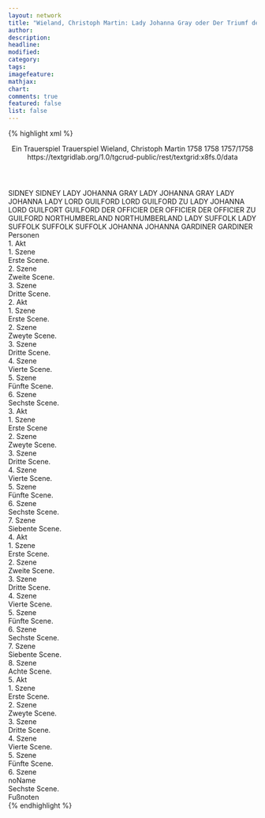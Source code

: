 ```yaml
---
layout: network
title: "Wieland, Christoph Martin: Lady Johanna Gray oder Der Triumf der Religion (1758)"
author:
description:
headline:
modified:
category:
tags:
imagefeature: 
mathjax: 
chart: 
comments: true
featured: false
list: false
---
```

{% highlight xml %}
<?xml-model href="https://raw.githubusercontent.com/DLiNa/project/master/rules/lina.rnc"?><?xml-model href="https://raw.githubusercontent.com/DLiNa/project/master/rules/lina.sch"?>
<play xmlns="http://lina.digital">
  <header>
    <title>Lady Johanna Gray oder Der Triumf der Religion</title>
    <subtitle>Ein Trauerspiel</subtitle>
    <genretitle>Trauerspiel</genretitle>
    <author>Wieland, Christoph Martin</author>
    <date type="print" when="1758">1758</date>
    <date type="premiere" when="1758">1758</date>
    <date type="written" when="1758">1757/1758</date>
    <source>https://textgridlab.org/1.0/tgcrud-public/rest/textgrid:x8fs.0/data</source>
  </header>
  <personae>
    <character>
      <name>SIDNEY</name>
      <alias xml:id="sidney">
        <name>SIDNEY</name>
      </alias>
    </character>
    <character>
      <name>LADY JOHANNA GRAY</name>
      <alias xml:id="lady_johanna_gray">
        <name>LADY JOHANNA GRAY</name>
      </alias>
      <alias xml:id="lady_johanna">
        <name>LADY JOHANNA</name>
      </alias>
      <alias xml:id="lady">
        <name>LADY</name>
      </alias>
    </character>
    <character>
      <name>LORD GUILFORD</name>
      <alias xml:id="lord_guilford">
        <name>LORD GUILFORD</name>
      </alias>
      <alias xml:id="zu_lady_johanna">
        <name>ZU LADY JOHANNA</name>
      </alias>
      <alias xml:id="lord_guilfort">
        <name>LORD GUILFORT</name>
      </alias>
      <alias xml:id="guilford">
        <name>GUILFORD</name>
      </alias>
    </character>
    <character>
      <name>DER OFFICIER</name>
      <alias xml:id="der_officier">
        <name>DER OFFICIER</name>
      </alias>
      <alias xml:id="der_officier_zu_guilford">
        <name>DER OFFICIER ZU GUILFORD</name>
      </alias>
    </character>
    <character>
      <name>NORTHUMBERLAND</name>
      <alias xml:id="northumberland">
        <name>NORTHUMBERLAND</name>
      </alias>
    </character>
    <character>
      <name>LADY SUFFOLK</name>
      <alias xml:id="lady_suffolk">
        <name>LADY SUFFOLK</name>
      </alias>
    </character>
    <character>
      <name>SUFFOLK</name>
      <alias xml:id="suffolk">
        <name>SUFFOLK</name>
      </alias>
    </character>
    <character>
      <name>JOHANNA</name>
      <alias xml:id="johanna">
        <name>JOHANNA</name>
      </alias>
    </character>
    <character>
      <name>GARDINER</name>
      <alias xml:id="gardiner">
        <name>GARDINER</name>
      </alias>
    </character>
  </personae>
  <text>
    <div>
      <head>Personen</head>
    </div>
    <div>
      <head>1. Akt</head>
      <div>
        <head>1. Szene</head>
        <div>
          <head>Erste Scene.</head>
          <sp who="#sidney">
            <amount n="6" unit="speech_acts"/>
            <amount n="480" unit="words"/>
            <amount n="66" unit="lines"/>
            <amount n="2850" unit="chars"/>
          </sp>
          <sp who="#lady_johanna_gray">
            <amount n="1" unit="speech_acts"/>
            <amount n="43" unit="words"/>
            <amount n="5" unit="lines"/>
            <amount n="211" unit="chars"/>
          </sp>
          <sp who="#lady_johanna">
            <amount n="4" unit="speech_acts"/>
            <amount n="929" unit="words"/>
            <amount n="122" unit="lines"/>
            <amount n="5422" unit="chars"/>
          </sp>
        </div>
      </div>
      <div>
        <head>2. Szene</head>
        <div>
          <head>Zweite Scene.</head>
          <sp who="#lady_johanna">
            <amount n="4" unit="speech_acts"/>
            <amount n="258" unit="words"/>
            <amount n="34" unit="lines"/>
            <amount n="1394" unit="chars"/>
          </sp>
          <sp who="#lord_guilfort">
            <amount n="1" unit="speech_acts"/>
            <amount n="112" unit="words"/>
            <amount n="16" unit="lines"/>
            <amount n="639" unit="chars"/>
          </sp>
          <sp who="#lord_guilford">
            <amount n="2" unit="speech_acts"/>
            <amount n="230" unit="words"/>
            <amount n="33" unit="lines"/>
            <amount n="1305" unit="chars"/>
          </sp>
          <sp who="#der_officier">
            <amount n="1" unit="speech_acts"/>
            <amount n="6" unit="words"/>
            <amount n="1" unit="lines"/>
            <amount n="39" unit="chars"/>
          </sp>
          <sp who="#guilford">
            <amount n="1" unit="speech_acts"/>
            <amount n="1" unit="words"/>
            <amount n="1" unit="lines"/>
            <amount n="4" unit="chars"/>
          </sp>
          <sp who="#zu_lady_johanna">
            <amount n="1" unit="speech_acts"/>
            <amount n="67" unit="words"/>
            <amount n="9" unit="lines"/>
            <amount n="375" unit="chars"/>
          </sp>
        </div>
      </div>
      <div>
        <head>3. Szene</head>
        <div>
          <head>Dritte Scene.</head>
          <sp who="#lady_johanna">
            <amount n="1" unit="speech_acts"/>
            <amount n="135" unit="words"/>
            <amount n="17" unit="lines"/>
            <amount n="735" unit="chars"/>
          </sp>
        </div>
      </div>
    </div>
    <div>
      <head>2. Akt</head>
      <div>
        <head>1. Szene</head>
        <div>
          <head>Erste Scene.</head>
          <sp who="#northumberland">
            <amount n="1" unit="speech_acts"/>
            <amount n="286" unit="words"/>
            <amount n="36" unit="lines"/>
            <amount n="1572" unit="chars"/>
          </sp>
        </div>
      </div>
      <div>
        <head>2. Szene</head>
        <div>
          <head>Zweyte Scene.</head>
          <sp who="#northumberland">
            <amount n="7" unit="speech_acts"/>
            <amount n="762" unit="words"/>
            <amount n="108" unit="lines"/>
            <amount n="4280" unit="chars"/>
          </sp>
          <sp who="#lady">
            <amount n="1" unit="speech_acts"/>
            <amount n="11" unit="words"/>
            <amount n="3" unit="lines"/>
            <amount n="56" unit="chars"/>
          </sp>
          <sp who="#lady_johanna">
            <amount n="5" unit="speech_acts"/>
            <amount n="529" unit="words"/>
            <amount n="69" unit="lines"/>
            <amount n="2911" unit="chars"/>
          </sp>
        </div>
      </div>
      <div>
        <head>3. Szene</head>
        <div>
          <head>Dritte Scene.</head>
          <sp who="#lady_suffolk">
            <amount n="6" unit="speech_acts"/>
            <amount n="471" unit="words"/>
            <amount n="65" unit="lines"/>
            <amount n="2540" unit="chars"/>
          </sp>
          <sp who="#lady_johanna">
            <amount n="5" unit="speech_acts"/>
            <amount n="311" unit="words"/>
            <amount n="43" unit="lines"/>
            <amount n="1695" unit="chars"/>
          </sp>
        </div>
      </div>
      <div>
        <head>4. Szene</head>
        <div>
          <head>Vierte Scene.</head>
          <sp who="#lady_johanna">
            <amount n="1" unit="speech_acts"/>
            <amount n="371" unit="words"/>
            <amount n="49" unit="lines"/>
            <amount n="2043" unit="chars"/>
          </sp>
        </div>
      </div>
      <div>
        <head>5. Szene</head>
        <div>
          <head>Fünfte Scene.</head>
          <sp who="#suffolk">
            <amount n="5" unit="speech_acts"/>
            <amount n="191" unit="words"/>
            <amount n="28" unit="lines"/>
            <amount n="1065" unit="chars"/>
          </sp>
          <sp who="#lady_johanna">
            <amount n="5" unit="speech_acts"/>
            <amount n="92" unit="words"/>
            <amount n="13" unit="lines"/>
            <amount n="475" unit="chars"/>
          </sp>
          <sp who="#guilford">
            <amount n="2" unit="speech_acts"/>
            <amount n="310" unit="words"/>
            <amount n="45" unit="lines"/>
            <amount n="1807" unit="chars"/>
          </sp>
          <sp who="#johanna">
            <amount n="1" unit="speech_acts"/>
            <amount n="46" unit="words"/>
            <amount n="7" unit="lines"/>
            <amount n="252" unit="chars"/>
          </sp>
        </div>
      </div>
      <div>
        <head>6. Szene</head>
        <div>
          <head>Sechste Scene.</head>
          <sp who="#northumberland">
            <amount n="3" unit="speech_acts"/>
            <amount n="165" unit="words"/>
            <amount n="26" unit="lines"/>
            <amount n="981" unit="chars"/>
          </sp>
          <sp who="#suffolk">
            <amount n="2" unit="speech_acts"/>
            <amount n="29" unit="words"/>
            <amount n="5" unit="lines"/>
            <amount n="151" unit="chars"/>
          </sp>
          <sp who="#johanna">
            <amount n="1" unit="speech_acts"/>
            <amount n="98" unit="words"/>
            <amount n="14" unit="lines"/>
            <amount n="540" unit="chars"/>
          </sp>
        </div>
      </div>
    </div>
    <div>
      <head>3. Akt</head>
      <div>
        <head>1. Szene</head>
        <div>
          <head>Erste Scene</head>
          <sp who="#sidney">
            <amount n="2" unit="speech_acts"/>
            <amount n="144" unit="words"/>
            <amount n="20" unit="lines"/>
            <amount n="801" unit="chars"/>
          </sp>
          <sp who="#lady_johanna">
            <amount n="2" unit="speech_acts"/>
            <amount n="299" unit="words"/>
            <amount n="41" unit="lines"/>
            <amount n="1686" unit="chars"/>
          </sp>
        </div>
      </div>
      <div>
        <head>2. Szene</head>
        <div>
          <head>Zweyte Scene.</head>
          <sp who="#guilford">
            <amount n="6" unit="speech_acts"/>
            <amount n="696" unit="words"/>
            <amount n="94" unit="lines"/>
            <amount n="3772" unit="chars"/>
          </sp>
          <sp who="#lady_johanna">
            <amount n="5" unit="speech_acts"/>
            <amount n="547" unit="words"/>
            <amount n="71" unit="lines"/>
            <amount n="3005" unit="chars"/>
          </sp>
        </div>
      </div>
      <div>
        <head>3. Szene</head>
        <div>
          <head>Dritte Scene.</head>
          <sp who="#suffolk">
            <amount n="5" unit="speech_acts"/>
            <amount n="205" unit="words"/>
            <amount n="29" unit="lines"/>
            <amount n="1127" unit="chars"/>
          </sp>
          <sp who="#guilford">
            <amount n="6" unit="speech_acts"/>
            <amount n="190" unit="words"/>
            <amount n="29" unit="lines"/>
            <amount n="1077" unit="chars"/>
          </sp>
          <sp who="#lady_johanna">
            <amount n="7" unit="speech_acts"/>
            <amount n="117" unit="words"/>
            <amount n="21" unit="lines"/>
            <amount n="721" unit="chars"/>
          </sp>
        </div>
      </div>
      <div>
        <head>4. Szene</head>
        <div>
          <head>Vierte Scene.</head>
          <sp who="#suffolk">
            <amount n="3" unit="speech_acts"/>
            <amount n="219" unit="words"/>
            <amount n="29" unit="lines"/>
            <amount n="1191" unit="chars"/>
          </sp>
          <sp who="#lady_johanna">
            <amount n="2" unit="speech_acts"/>
            <amount n="93" unit="words"/>
            <amount n="13" unit="lines"/>
            <amount n="526" unit="chars"/>
          </sp>
        </div>
      </div>
      <div>
        <head>5. Szene</head>
        <div>
          <head>Fünfte Scene.</head>
          <sp who="#lady_suffolk">
            <amount n="4" unit="speech_acts"/>
            <amount n="178" unit="words"/>
            <amount n="26" unit="lines"/>
            <amount n="1004" unit="chars"/>
          </sp>
          <sp who="#lady_johanna">
            <amount n="4" unit="speech_acts"/>
            <amount n="181" unit="words"/>
            <amount n="24" unit="lines"/>
            <amount n="985" unit="chars"/>
          </sp>
        </div>
      </div>
      <div>
        <head>6. Szene</head>
        <div>
          <head>Sechste Scene.</head>
          <sp who="#guilford">
            <amount n="3" unit="speech_acts"/>
            <amount n="265" unit="words"/>
            <amount n="38" unit="lines"/>
            <amount n="1506" unit="chars"/>
          </sp>
          <sp who="#lady_johanna">
            <amount n="3" unit="speech_acts"/>
            <amount n="136" unit="words"/>
            <amount n="20" unit="lines"/>
            <amount n="776" unit="chars"/>
          </sp>
          <sp who="#lady_suffolk">
            <amount n="3" unit="speech_acts"/>
            <amount n="55" unit="words"/>
            <amount n="9" unit="lines"/>
            <amount n="270" unit="chars"/>
          </sp>
        </div>
      </div>
      <div>
        <head>7. Szene</head>
        <div>
          <head>Siebente Scene.</head>
          <sp who="#gardiner">
            <amount n="2" unit="speech_acts"/>
            <amount n="126" unit="words"/>
            <amount n="19" unit="lines"/>
            <amount n="703" unit="chars"/>
          </sp>
          <sp who="#lady_suffolk">
            <amount n="1" unit="speech_acts"/>
            <amount n="13" unit="words"/>
            <amount n="2" unit="lines"/>
            <amount n="73" unit="chars"/>
          </sp>
          <sp who="#guilford">
            <amount n="2" unit="speech_acts"/>
            <amount n="36" unit="words"/>
            <amount n="5" unit="lines"/>
            <amount n="187" unit="chars"/>
          </sp>
        </div>
      </div>
    </div>
    <div>
      <head>4. Akt</head>
      <div>
        <head>1. Szene</head>
        <div>
          <head>Erste Scene.</head>
          <sp who="#guilford">
            <amount n="4" unit="speech_acts"/>
            <amount n="357" unit="words"/>
            <amount n="48" unit="lines"/>
            <amount n="1990" unit="chars"/>
          </sp>
          <sp who="#lady_johanna">
            <amount n="4" unit="speech_acts"/>
            <amount n="370" unit="words"/>
            <amount n="48" unit="lines"/>
            <amount n="2027" unit="chars"/>
          </sp>
        </div>
      </div>
      <div>
        <head>2. Szene</head>
        <div>
          <head>Zweite Scene.</head>
          <sp who="#lady_johanna">
            <amount n="1" unit="speech_acts"/>
            <amount n="16" unit="words"/>
            <amount n="3" unit="lines"/>
            <amount n="78" unit="chars"/>
          </sp>
          <sp who="#suffolk">
            <amount n="3" unit="speech_acts"/>
            <amount n="139" unit="words"/>
            <amount n="20" unit="lines"/>
            <amount n="758" unit="chars"/>
          </sp>
          <sp who="#guilford">
            <amount n="2" unit="speech_acts"/>
            <amount n="175" unit="words"/>
            <amount n="25" unit="lines"/>
            <amount n="1001" unit="chars"/>
          </sp>
          <sp who="#johanna">
            <amount n="1" unit="speech_acts"/>
            <amount n="38" unit="words"/>
            <amount n="6" unit="lines"/>
            <amount n="217" unit="chars"/>
          </sp>
        </div>
      </div>
      <div>
        <head>3. Szene</head>
        <div>
          <head>Dritte Scene.</head>
          <sp who="#gardiner">
            <amount n="7" unit="speech_acts"/>
            <amount n="856" unit="words"/>
            <amount n="121" unit="lines"/>
            <amount n="4938" unit="chars"/>
          </sp>
          <sp who="#johanna">
            <amount n="6" unit="speech_acts"/>
            <amount n="447" unit="words"/>
            <amount n="63" unit="lines"/>
            <amount n="2465" unit="chars"/>
          </sp>
          <sp who="#suffolk">
            <amount n="1" unit="speech_acts"/>
            <amount n="56" unit="words"/>
            <amount n="7" unit="lines"/>
            <amount n="277" unit="chars"/>
          </sp>
          <sp who="#guilford">
            <amount n="2" unit="speech_acts"/>
            <amount n="28" unit="words"/>
            <amount n="5" unit="lines"/>
            <amount n="141" unit="chars"/>
          </sp>
          <sp who="#lady_johanna">
            <amount n="1" unit="speech_acts"/>
            <amount n="11" unit="words"/>
            <amount n="1" unit="lines"/>
            <amount n="54" unit="chars"/>
          </sp>
        </div>
      </div>
      <div>
        <head>4. Szene</head>
        <div>
          <head>Vierte Scene.</head>
          <sp who="#johanna">
            <amount n="2" unit="speech_acts"/>
            <amount n="220" unit="words"/>
            <amount n="30" unit="lines"/>
            <amount n="1175" unit="chars"/>
          </sp>
          <sp who="#suffolk">
            <amount n="2" unit="speech_acts"/>
            <amount n="216" unit="words"/>
            <amount n="29" unit="lines"/>
            <amount n="1180" unit="chars"/>
          </sp>
          <sp who="#guilford">
            <amount n="1" unit="speech_acts"/>
            <amount n="116" unit="words"/>
            <amount n="15" unit="lines"/>
            <amount n="625" unit="chars"/>
          </sp>
        </div>
      </div>
      <div>
        <head>5. Szene</head>
        <div>
          <head>Fünfte Scene.</head>
          <sp who="#lady_johanna">
            <amount n="2" unit="speech_acts"/>
            <amount n="24" unit="words"/>
            <amount n="4" unit="lines"/>
            <amount n="104" unit="chars"/>
          </sp>
          <sp who="#lady_suffolk">
            <amount n="3" unit="speech_acts"/>
            <amount n="189" unit="words"/>
            <amount n="25" unit="lines"/>
            <amount n="1001" unit="chars"/>
          </sp>
          <sp who="#suffolk">
            <amount n="1" unit="speech_acts"/>
            <amount n="65" unit="words"/>
            <amount n="9" unit="lines"/>
            <amount n="349" unit="chars"/>
          </sp>
        </div>
      </div>
      <div>
        <head>6. Szene</head>
        <div>
          <head>Sechste Scene.</head>
          <sp who="#guilford">
            <amount n="1" unit="speech_acts"/>
            <amount n="33" unit="words"/>
            <amount n="5" unit="lines"/>
            <amount n="178" unit="chars"/>
          </sp>
          <sp who="#suffolk">
            <amount n="2" unit="speech_acts"/>
            <amount n="26" unit="words"/>
            <amount n="5" unit="lines"/>
            <amount n="141" unit="chars"/>
          </sp>
          <sp who="#lady_johanna">
            <amount n="2" unit="speech_acts"/>
            <amount n="12" unit="words"/>
            <amount n="2" unit="lines"/>
            <amount n="59" unit="chars"/>
          </sp>
        </div>
      </div>
      <div>
        <head>7. Szene</head>
        <div>
          <head>Siebente Scene.</head>
          <sp who="#gardiner">
            <amount n="6" unit="speech_acts"/>
            <amount n="315" unit="words"/>
            <amount n="50" unit="lines"/>
            <amount n="1814" unit="chars"/>
          </sp>
          <sp who="#guilford">
            <amount n="3" unit="speech_acts"/>
            <amount n="121" unit="words"/>
            <amount n="18" unit="lines"/>
            <amount n="688" unit="chars"/>
          </sp>
          <sp who="#lady_johanna">
            <amount n="2" unit="speech_acts"/>
            <amount n="127" unit="words"/>
            <amount n="18" unit="lines"/>
            <amount n="714" unit="chars"/>
          </sp>
        </div>
      </div>
      <div>
        <head>8. Szene</head>
        <div>
          <head>Achte Scene.</head>
          <sp who="#guilford">
            <amount n="2" unit="speech_acts"/>
            <amount n="5" unit="words"/>
            <amount n="2" unit="lines"/>
            <amount n="28" unit="chars"/>
          </sp>
          <sp who="#lady_johanna">
            <amount n="2" unit="speech_acts"/>
            <amount n="47" unit="words"/>
            <amount n="7" unit="lines"/>
            <amount n="277" unit="chars"/>
          </sp>
          <sp who="#suffolk">
            <amount n="1" unit="speech_acts"/>
            <amount n="9" unit="words"/>
            <amount n="1" unit="lines"/>
            <amount n="46" unit="chars"/>
          </sp>
        </div>
      </div>
    </div>
    <div>
      <head>5. Akt</head>
      <div>
        <head>1. Szene</head>
        <div>
          <head>Erste Scene.</head>
          <sp who="#lady_suffolk">
            <amount n="3" unit="speech_acts"/>
            <amount n="343" unit="words"/>
            <amount n="46" unit="lines"/>
            <amount n="1871" unit="chars"/>
          </sp>
          <sp who="#sidney">
            <amount n="3" unit="speech_acts"/>
            <amount n="318" unit="words"/>
            <amount n="42" unit="lines"/>
            <amount n="1715" unit="chars"/>
          </sp>
        </div>
      </div>
      <div>
        <head>2. Szene</head>
        <div>
          <head>Zweyte Scene.</head>
          <sp who="#lady_johanna">
            <amount n="4" unit="speech_acts"/>
            <amount n="209" unit="words"/>
            <amount n="29" unit="lines"/>
            <amount n="1105" unit="chars"/>
          </sp>
          <sp who="#lady_suffolk">
            <amount n="3" unit="speech_acts"/>
            <amount n="197" unit="words"/>
            <amount n="27" unit="lines"/>
            <amount n="1030" unit="chars"/>
          </sp>
          <sp who="#sidney">
            <amount n="1" unit="speech_acts"/>
            <amount n="8" unit="words"/>
            <amount n="2" unit="lines"/>
            <amount n="46" unit="chars"/>
          </sp>
        </div>
      </div>
      <div>
        <head>3. Szene</head>
        <div>
          <head>Dritte Scene.</head>
          <sp who="#lady_johanna">
            <amount n="1" unit="speech_acts"/>
            <amount n="34" unit="words"/>
            <amount n="5" unit="lines"/>
            <amount n="167" unit="chars"/>
          </sp>
          <sp who="#guilford">
            <amount n="2" unit="speech_acts"/>
            <amount n="184" unit="words"/>
            <amount n="24" unit="lines"/>
            <amount n="1001" unit="chars"/>
          </sp>
          <sp who="#johanna">
            <amount n="2" unit="speech_acts"/>
            <amount n="174" unit="words"/>
            <amount n="23" unit="lines"/>
            <amount n="971" unit="chars"/>
          </sp>
        </div>
      </div>
      <div>
        <head>4. Szene</head>
        <div>
          <head>Vierte Scene.</head>
          <sp who="#der_officier_zu_guilford">
            <amount n="1" unit="speech_acts"/>
            <amount n="13" unit="words"/>
            <amount n="2" unit="lines"/>
            <amount n="82" unit="chars"/>
          </sp>
          <sp who="#guilford">
            <amount n="3" unit="speech_acts"/>
            <amount n="104" unit="words"/>
            <amount n="15" unit="lines"/>
            <amount n="560" unit="chars"/>
          </sp>
          <sp who="#lady_suffolk">
            <amount n="2" unit="speech_acts"/>
            <amount n="59" unit="words"/>
            <amount n="7" unit="lines"/>
            <amount n="273" unit="chars"/>
          </sp>
          <sp who="#lady_johanna">
            <amount n="2" unit="speech_acts"/>
            <amount n="32" unit="words"/>
            <amount n="5" unit="lines"/>
            <amount n="166" unit="chars"/>
          </sp>
        </div>
      </div>
      <div>
        <head>5. Szene</head>
        <div>
          <head>Fünfte Scene.</head>
          <sp who="#johanna">
            <amount n="1" unit="speech_acts"/>
            <amount n="168" unit="words"/>
            <amount n="23" unit="lines"/>
            <amount n="910" unit="chars"/>
          </sp>
        </div>
      </div>
      <div>
        <head>6. Szene</head>
        <div>
          <head>noName</head>
          <div>
            <head>Sechste Scene.</head>
            <sp who="#sidney">
              <amount n="1" unit="speech_acts"/>
              <amount n="61" unit="words"/>
              <amount n="9" unit="lines"/>
              <amount n="356" unit="chars"/>
            </sp>
            <sp who="#lady_johanna">
              <amount n="1" unit="speech_acts"/>
              <amount n="180" unit="words"/>
              <amount n="24" unit="lines"/>
              <amount n="1016" unit="chars"/>
            </sp>
          </div>
          <div>
            <head>Fußnoten</head>
          </div>
        </div>
      </div>
    </div>
  </text>
</play>
{% endhighlight %}